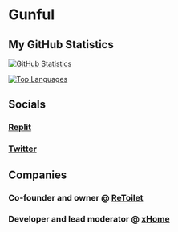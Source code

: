 # Gunful

## My GitHub Statistics
[![GitHub Statistics](https://github-readme-stats.vercel.app/api?username=Gunful&show_icons=true&theme=cobalt&count_private=true&include_all_commits=true)](https://github.com/anuraghazra/github-readme-stats)

[![Top Languages](https://github-readme-stats.vercel.app/api/top-langs/?username=Gunful&langs_count=10&theme=cobalt&layout=compact)](https://github.com/anuraghazra/github-readme-stats)

## Socials
### [Replit](https://replit.com/@Gunful)
### [Twitter](https://twitter.com/RealGunful)

## Companies
### Co-founder and owner @ [ReToilet](https://retoilet.github.io)
### Developer and lead moderator @ [xHome](https://xhome.coderrudra.repl.co)
